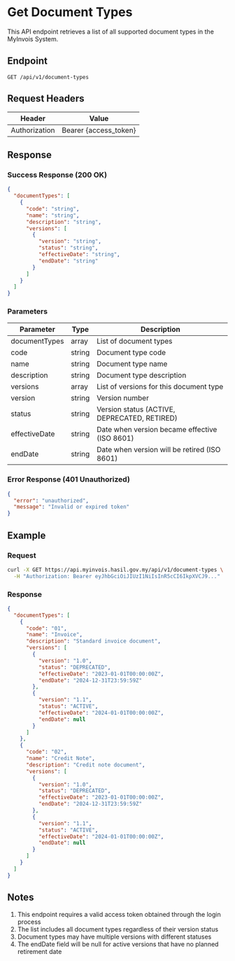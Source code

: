 # Get Document Types

This API endpoint retrieves a list of all supported document types in the MyInvois System.

## Endpoint

```
GET /api/v1/document-types
```

## Request Headers

| Header | Value |
|--------|-------|
| Authorization | Bearer {access_token} |

## Response

### Success Response (200 OK)

```json
{
  "documentTypes": [
    {
      "code": "string",
      "name": "string",
      "description": "string",
      "versions": [
        {
          "version": "string",
          "status": "string",
          "effectiveDate": "string",
          "endDate": "string"
        }
      ]
    }
  ]
}
```

### Parameters

| Parameter | Type | Description |
|-----------|------|-------------|
| documentTypes | array | List of document types |
| code | string | Document type code |
| name | string | Document type name |
| description | string | Document type description |
| versions | array | List of versions for this document type |
| version | string | Version number |
| status | string | Version status (ACTIVE, DEPRECATED, RETIRED) |
| effectiveDate | string | Date when version became effective (ISO 8601) |
| endDate | string | Date when version will be retired (ISO 8601) |

### Error Response (401 Unauthorized)

```json
{
  "error": "unauthorized",
  "message": "Invalid or expired token"
}
```

## Example

### Request

```bash
curl -X GET https://api.myinvois.hasil.gov.my/api/v1/document-types \
  -H "Authorization: Bearer eyJhbGciOiJIUzI1NiIsInR5cCI6IkpXVCJ9..."
```

### Response

```json
{
  "documentTypes": [
    {
      "code": "01",
      "name": "Invoice",
      "description": "Standard invoice document",
      "versions": [
        {
          "version": "1.0",
          "status": "DEPRECATED",
          "effectiveDate": "2023-01-01T00:00:00Z",
          "endDate": "2024-12-31T23:59:59Z"
        },
        {
          "version": "1.1",
          "status": "ACTIVE",
          "effectiveDate": "2024-01-01T00:00:00Z",
          "endDate": null
        }
      ]
    },
    {
      "code": "02",
      "name": "Credit Note",
      "description": "Credit note document",
      "versions": [
        {
          "version": "1.0",
          "status": "DEPRECATED",
          "effectiveDate": "2023-01-01T00:00:00Z",
          "endDate": "2024-12-31T23:59:59Z"
        },
        {
          "version": "1.1",
          "status": "ACTIVE",
          "effectiveDate": "2024-01-01T00:00:00Z",
          "endDate": null
        }
      ]
    }
  ]
}
```

## Notes

1. This endpoint requires a valid access token obtained through the login process
2. The list includes all document types regardless of their version status
3. Document types may have multiple versions with different statuses
4. The endDate field will be null for active versions that have no planned retirement date 